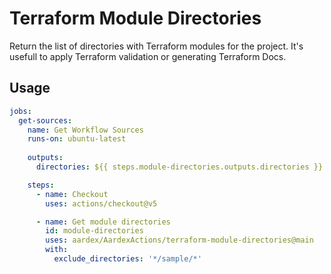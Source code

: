 # Terraform Module Directories

Return the list of directories with Terraform modules for the project.
It's usefull to apply Terraform validation or generating Terraform Docs.

## Usage

```yaml
jobs:
  get-sources:
    name: Get Workflow Sources
    runs-on: ubuntu-latest
    
    outputs:
      directories: ${{ steps.module-directories.outputs.directories }}

    steps:
      - name: Checkout
        uses: actions/checkout@v5

      - name: Get module directories
        id: module-directories
        uses: aardex/AardexActions/terraform-module-directories@main
        with:
          exclude_directories: '*/sample/*'
```

